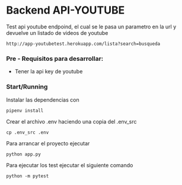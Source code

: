 # Backend API-YOUTUBE
Test api youtube endpoind, el cual se le pasa un parametro en la url y devuelve un listado de videos de youtube
````
http://app-youtubetest.herokuapp.com/lista?search=busqueda
````

### Pre - Requisitos para desarrollar:
* Tener la api key de youtube
### Start/Running
Instalar las dependencias con 
````
pipenv install
`````
Crear el archivo .env haciendo una copia del .env_src
````
cp .env_src .env
`````
Para arrancar el proyecto ejecutar
````
python app.py
`````
Para ejecutar los test ejecutar el siguiente comando
````
python -m pytest
`````
